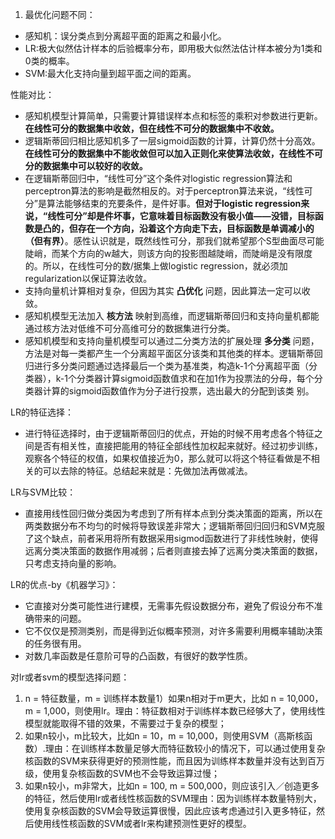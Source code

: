 1. 最优化问题不同：
  - 感知机：误分类点到分离超平面的距离之和最小化。
  - LR:极大似然估计样本的后验概率分布，即用极大似然法估计样本被分为1类和0类的概率。
  - SVM:最大化支持向量到超平面之间的距离。

性能对比：
  - 感知机模型计算简单，只需要计算错误样本点和标签的乘积对参数进行更新。**在线性可分的数据集中收敛，但在线性不可分的数据集中不收敛。**
  - 逻辑斯蒂回归相比感知机多了一层sigmoid函数的计算，计算仍然十分高效。**在线性可分的数据集中不能收敛但可以加入正则化来使算法收敛，在线性不可分的数据集中可以较好的收敛。**
  - 在逻辑斯蒂回归中，“线性可分”这个条件对logistic regression算法和perceptron算法的影响是截然相反的。对于perceptron算法来说，“线性可分”是算法能够结束的充要条件，是件好事。**但对于logistic regression来说，“线性可分”却是件坏事，它意味着目标函数没有极小值——没错，目标函数是凸的，但存在一个方向，沿着这个方向走下去，目标函数是单调减小的（但有界）**。感性认识就是，既然线性可分，那我们就希望那个S型曲面尽可能陡峭，而某个方向的w越大，则该方向的投影图越陡峭，而陡峭是没有限度的。所以，在线性可分的数/据集上做logistic regression，就必须加regularization以保证算法收敛。
  - 支持向量机计算相对复杂，但因为其实 **凸优化** 问题，因此算法一定可以收敛。
  - 感知机模型无法加入 **核方法** 映射到高维，而逻辑斯蒂回归和支持向量机都能通过核方法对低维不可分高维可分的数据集进行分类。
  - 感知机模型和支持向量机模型可以通过二分类方法的扩展处理 **多分类** 问题，方法是对每一类都产生一个分离超平面区分该类和其他类的样本。逻辑斯蒂回归进行多分类问题通过选择最后一个类为基准类，构造k-1个分离超平面（分类器），k-1个分类器计算sigmoid函数值求和在加1作为投票法的分母，每个分类器计算的sigmoid函数值作为分子进行投票，选出最大的分配到该类 别。

LR的特征选择：
  - 进行特征选择时，由于逻辑斯蒂回归的优点，开始的时候不用考虑各个特征之间是否有相关性，直接把能用的特征全部线性加权起来就好。经过初步训练，观察各个特征的权值，如果权值接近为0，那么就可以将这个特征看做是不相关的可以去除的特征。总结起来就是：先做加法再做减法。

LR与SVM比较：
  - 直接用线性回归做分类因为考虑到了所有样本点到分类决策面的距离，所以在两类数据分布不均匀的时候将导致误差非常大；逻辑斯蒂回归回归和SVM克服了这个缺点，前者采用将所有数据采用sigmod函数进行了非线性映射，使得远离分类决策面的数据作用减弱；后者则直接去掉了远离分类决策面的数据，只考虑支持向量的影响。

LR的优点-by《机器学习》：
  - 它直接对分类可能性进行建模，无需事先假设数据分布，避免了假设分布不准确带来的问题。
  - 它不仅仅是预测类别，而是得到近似概率预测，对许多需要利用概率辅助决策的任务很有用。
  - 对数几率函数是任意阶可导的凸函数，有很好的数学性质。

对lr或者svm的模型选择问题：
  1. n = 特征数量，m = 训练样本数量1）如果n相对于m更大，比如 n = 10,000，m = 1,000，则使用lr。理由：特征数相对于训练样本数已经够大了，使用线性模型就能取得不错的效果，不需要过于复杂的模型；
  2. 如果n较小，m比较大，比如n = 10，m = 10,000，则使用SVM（高斯核函数）.理由：在训练样本数量足够大而特征数较小的情况下，可以通过使用复杂核函数的SVM来获得更好的预测性能，而且因为训练样本数量并没有达到百万级，使用复杂核函数的SVM也不会导致运算过慢；
  3. 如果n较小，m非常大，比如n = 100, m = 500,000，则应该引入／创造更多的特征，然后使用lr或者线性核函数的SVM理由：因为训练样本数量特别大，使用复杂核函数的SVM会导致运算很慢，因此应该考虑通过引入更多特征，然后使用线性核函数的SVM或者lr来构建预测性更好的模型。
